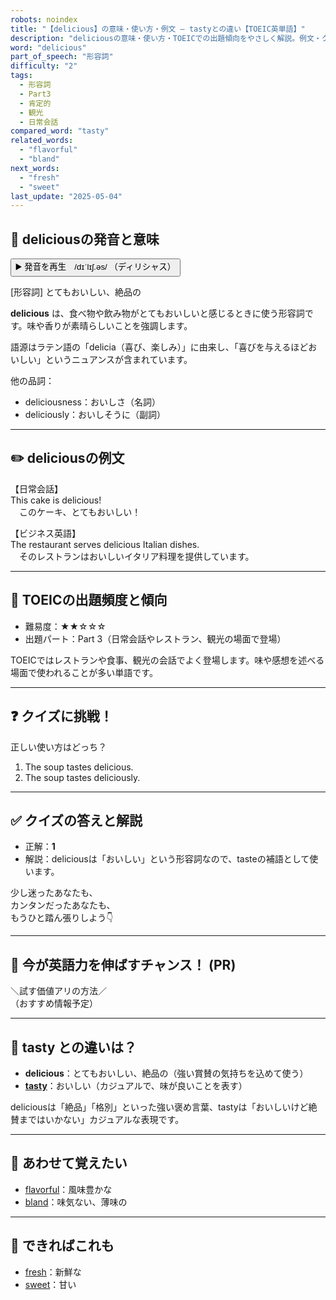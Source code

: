 ```yaml
---
robots: noindex
title: "【delicious】の意味・使い方・例文 ― tastyとの違い【TOEIC英単語】"
description: "deliciousの意味・使い方・TOEICでの出題傾向をやさしく解説。例文・クイズ付きでtastyとの違いもわかりやすく学べます。"
word: "delicious"
part_of_speech: "形容詞"
difficulty: "2"
tags:
  - 形容詞
  - Part3
  - 肯定的
  - 観光
  - 日常会話
compared_word: "tasty"
related_words:
  - "flavorful"
  - "bland"
next_words:
  - "fresh"
  - "sweet"
last_update: "2025-05-04"
---
```


## 🔰 deliciousの発音と意味

<button class="play-audio" onclick="playTTS('delicious')">
  <span class="play-audio-main">
    ▶️ 発音を再生　/dɪˈlɪʃ.əs/
  </span>
  <span class="play-audio-sub">
    （ディリシャス）
  </span>
</button>

[形容詞] とてもおいしい、絶品の

**delicious** は、食べ物や飲み物がとてもおいしいと感じるときに使う形容詞です。味や香りが素晴らしいことを強調します。

語源はラテン語の「delicia（喜び、楽しみ）」に由来し、「喜びを与えるほどおいしい」というニュアンスが含まれています。

他の品詞：  
- deliciousness：おいしさ（名詞）
- deliciously：おいしそうに（副詞）

---

## ✏️ deliciousの例文

【日常会話】  
This cake is delicious!  
　このケーキ、とてもおいしい！

【ビジネス英語】  
The restaurant serves delicious Italian dishes.  
　そのレストランはおいしいイタリア料理を提供しています。

---

## 🎯 TOEICの出題頻度と傾向

- 難易度：★★☆☆☆
- 出題パート：Part 3（日常会話やレストラン、観光の場面で登場）

TOEICではレストランや食事、観光の会話でよく登場します。味や感想を述べる場面で使われることが多い単語です。

---

## ❓ クイズに挑戦！

正しい使い方はどっち？

1. The soup tastes delicious.  
2. The soup tastes deliciously.

---

## ✅ クイズの答えと解説

- 正解：**1**
- 解説：deliciousは「おいしい」という形容詞なので、tasteの補語として使います。

少し迷ったあなたも、  
カンタンだったあなたも、  
もうひと踏ん張りしよう👇️

---

## 🚀 今が英語力を伸ばすチャンス！ (PR)

<div class="info-center">
＼試す価値アリの方法／<br>  
（おすすめ情報予定）
</div>

---

## 🤔  tasty との違いは？

- **delicious**：とてもおいしい、絶品の（強い賞賛の気持ちを込めて使う）
- **[tasty](/tasty)**：おいしい（カジュアルで、味が良いことを表す）

deliciousは「絶品」「格別」といった強い褒め言葉、tastyは「おいしいけど絶賛まではいかない」カジュアルな表現です。

---

## 🧩 あわせて覚えたい

- [flavorful](/flavorful)：風味豊かな
- [bland](/bland)：味気ない、薄味の

---

## 📖 できればこれも

- [fresh](/fresh)：新鮮な
- [sweet](/sweet)：甘い

<!-- cvid: aid04_bid19 -->
